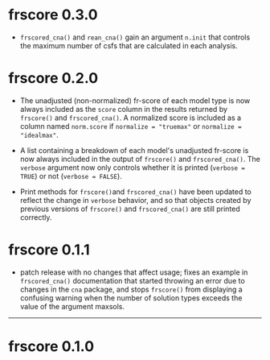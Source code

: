 # frscore 0.3.0

- `frscored_cna()` and `rean_cna()` gain an argument `n.init` that
controls the maximum number of csfs that are calculated in each analysis.

# frscore 0.2.0

- The unadjusted (non-normalized) fr-score of each model type is now always
included as the `score` column in the results returned by
`frscore()` and `frscored_cna()`. A normalized score 
is included as a column named `norm.score` if `normalize = "truemax"` or 
`normalize = "idealmax"`.

- A list containing a breakdown of each model's unadjusted fr-score is now 
always included in the output of `frscore()` and `frscored_cna()`. 
The `verbose` argument now only controls
whether it is printed (`verbose = TRUE`) or not (`verbose = FALSE`).

- Print methods for `frscore()`and `frscored_cna()` have been updated
to reflect the change in `verbose` behavior, and so that objects
created by previous versions of `frscore()` and `frscored_cna()` are
still printed correctly.


# frscore 0.1.1

- patch release with no changes that affect usage; fixes an example in `frscored_cna()` documentation that started throwing an error due to changes in the `cna` package, and stops `frscore()` from displaying a confusing warning when the number of solution types exceeds the value of the argument maxsols. 



---

# frscore 0.1.0


